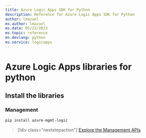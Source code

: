 ```yaml
---
title: Azure Logic Apps SDK for Python
description: Reference for Azure Logic Apps SDK for Python
author: lmazuel
ms.author: lmazuel
ms.data: 05/22/2023
ms.topic: reference
ms.devlang: python
ms.service: logicapps
---
```

# Azure Logic Apps libraries for python

## Install the libraries


### Management

```bash
pip install azure-mgmt-logic
```
> [!div class="nextstepaction"]
> [Explore the Management APIs](/python/api/azure-mgmt-logic)